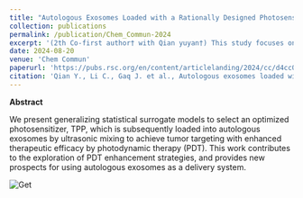 ```yaml
---
title: "Autologous Exosomes Loaded with a Rationally Designed Photosensitizer for Enhanced Photodynamic Therapy"
collection: publications
permalink: /publication/Chem_Commun-2024
excerpt: '(2th Co-first author† with Qian yuyan†) This study focuses on the development of live-cell permeable fluorophores for super-resolution imaging of subcellular targets.'
date: 2024-08-20
venue: 'Chem Commun'
paperurl: 'https://pubs.rsc.org/en/content/articlelanding/2024/cc/d4cc02168a'
citation: 'Qian Y., Li C., Gaq J. et al., Autologous exosomes loaded with a rationally designed photosensitizer for enhanced photodynamic therapy. Chem Commun Advance. https://doi.org/10.1039/D4CC02168A'
---
```


**Abstract**

We present generalizing statistical surrogate models to select an optimized photosensitizer, TPP, which is subsequently loaded into autologous exosomes by ultrasonic mixing to achieve tumor targeting with enhanced therapeutic efficacy by photodynamic therapy (PDT). 
This work contributes to the exploration of PDT enhancement strategies, and provides new prospects for using autologous exosomes as a delivery system.

![Get](https://github.com/user-attachments/assets/02cfafd1-2726-4b1a-9a3f-4923008fdba8)
